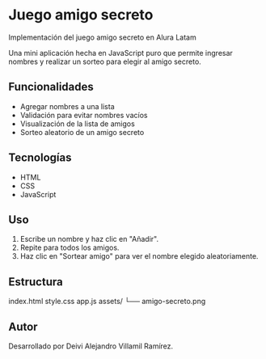 # Juego amigo secreto
Implementación del juego amigo secreto en Alura Latam

Una mini aplicación hecha en JavaScript puro que permite ingresar nombres y realizar un sorteo para elegir al amigo secreto.

## Funcionalidades

- Agregar nombres a una lista
- Validación para evitar nombres vacíos
- Visualización de la lista de amigos
- Sorteo aleatorio de un amigo secreto

## Tecnologías

- HTML
- CSS
- JavaScript

## Uso

1. Escribe un nombre y haz clic en "Añadir".
2. Repite para todos los amigos.
3. Haz clic en "Sortear amigo" para ver el nombre elegido aleatoriamente.

## Estructura
index.html
style.css
app.js
assets/
└── amigo-secreto.png

## Autor

Desarrollado por Deivi Alejandro Villamil Ramírez.


